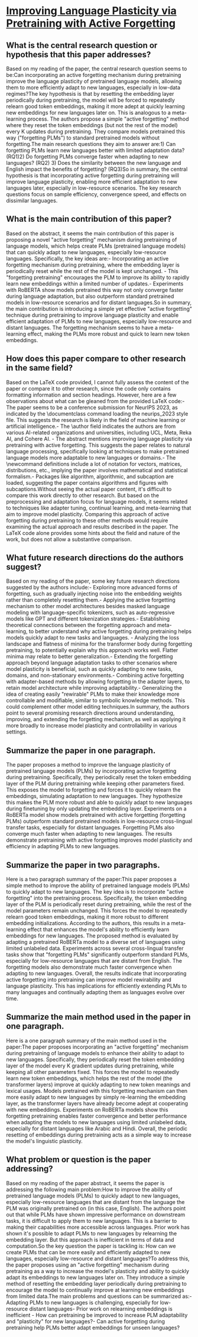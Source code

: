 # [Improving Language Plasticity via Pretraining with Active Forgetting](https://arxiv.org/abs/2307.01163)

## What is the central research question or hypothesis that this paper addresses?

Based on my reading of the paper, the central research question seems to be:Can incorporating an active forgetting mechanism during pretraining improve the language plasticity of pretrained language models, allowing them to more efficiently adapt to new languages, especially in low-data regimes?The key hypothesis is that by resetting the embedding layer periodically during pretraining, the model will be forced to repeatedly relearn good token embeddings, making it more adept at quickly learning new embeddings for new languages later on. This is analogous to a meta-learning process. The authors propose a simple "active forgetting" method where they reset the token embeddings (but not the rest of the model) every K updates during pretraining. They compare models pretrained this way ("forgetting PLMs") to standard pretrained models without forgetting.The main research questions they aim to answer are:1) Can forgetting PLMs learn new languages better with limited adaptation data? (RQ1)2) Do forgetting PLMs converge faster when adapting to new languages? (RQ2) 3) Does the similarity between the new language and English impact the benefits of forgetting? (RQ3)So in summary, the central hypothesis is that incorporating active forgetting during pretraining will improve language plasticity, enabling more efficient adaptation to new languages later, especially in low-resource scenarios. The key research questions focus on sample efficiency, convergence speed, and effects on dissimilar languages.


## What is the main contribution of this paper?

Based on the abstract, it seems the main contribution of this paper is proposing a novel "active forgetting" mechanism during pretraining of language models, which helps create PLMs (pretrained language models) that can quickly adapt to new languages, especially low-resource languages. Specifically, the key ideas are:- Incorporating an active forgetting mechanism during pretraining, where the embedding layer is periodically reset while the rest of the model is kept unchanged. - This "forgetting pretraining" encourages the PLM to improve its ability to rapidly learn new embeddings within a limited number of updates.- Experiments with RoBERTA show models pretrained this way not only converge faster during language adaptation, but also outperform standard pretrained models in low-resource scenarios and for distant languages.So in summary, the main contribution is introducing a simple yet effective "active forgetting" technique during pretraining to improve language plasticity and enable efficient adaptation of PLMs to new languages, especially low-resource and distant languages. The forgetting mechanism seems to have a meta-learning effect, making the PLMs more robust and quick to learn new token embeddings.


## How does this paper compare to other research in the same field?

Based on the LaTeX code provided, I cannot fully assess the content of the paper or compare it to other research, since the code only contains formatting information and section headings. However, here are a few observations about what can be gleaned from the provided LaTeX code:- The paper seems to be a conference submission for NeurIPS 2023, as indicated by the \documentclass command loading the neurips_2023 style file. This suggests the research is likely in the field of machine learning or artificial intelligence.- The \author field indicates the authors are from various AI-related organizations and universities, including UCL, Meta, Reka AI, and Cohere AI. - The abstract mentions improving language plasticity via pretraining with active forgetting. This suggests the paper relates to natural language processing, specifically looking at techniques to make pretrained language models more adaptable to new languages or domains.- The \newcommand definitions include a lot of notation for vectors, matrices, distributions, etc., implying the paper involves mathematical and statistical formalism.- Packages like algorithm, algorithmic, and subcaption are loaded, suggesting the paper contains algorithms and figures with subcaptions.Without seeing the actual paper content, it's difficult to compare this work directly to other research. But based on the preprocessing and adaptation focus for language models, it seems related to techniques like adapter tuning, continual learning, and meta-learning that aim to improve model plasticity. Comparing this approach of active forgetting during pretraining to these other methods would require examining the actual approach and results described in the paper. The LaTeX code alone provides some hints about the field and nature of the work, but does not allow a substantive comparison.


## What future research directions do the authors suggest?

Based on my reading of the paper, some key future research directions suggested by the authors include:- Exploring more advanced forms of forgetting, such as gradually injecting noise into the embedding weights rather than completely resetting them.- Applying the active forgetting mechanism to other model architectures besides masked language modeling with language-specific tokenizers, such as auto-regressive models like GPT and different tokenization strategies.- Establishing theoretical connections between the forgetting approach and meta-learning, to better understand why active forgetting during pretraining helps models quickly adapt to new tasks and languages. - Analyzing the loss landscape and flatness of minima for the transformer body during forgetting pretraining, to potentially explain why this approach works well. Flatter minima may relate to better generalization.- Extending the forgetting approach beyond language adaptation tasks to other scenarios where model plasticity is beneficial, such as quickly adapting to new tasks, domains, and non-stationary environments.- Combining active forgetting with adapter-based methods by allowing forgetting in the adapter layers, to retain model architecture while improving adaptability.- Generalizing the idea of creating easily "rewirable" PLMs to make their knowledge more controllable and modifiable, similar to symbolic knowledge methods. This could complement other model editing techniques.In summary, the authors point to several promising research directions around understanding, improving, and extending the forgetting mechanism, as well as applying it more broadly to increase model plasticity and controllability in various settings.


## Summarize the paper in one paragraph.

The paper proposes a method to improve the language plasticity of pretrained language models (PLMs) by incorporating active forgetting during pretraining. Specifically, they periodically reset the token embedding layer of the PLM during pretraining while keeping other parameters fixed. This exposes the model to forgetting and forces it to quickly relearn the embeddings, simulating adaptation to new languages. They hypothesize this makes the PLM more robust and able to quickly adapt to new languages during finetuning by only updating the embedding layer. Experiments on a RoBERTa model show models pretrained with active forgetting (forgetting PLMs) outperform standard pretrained models in low-resource cross-lingual transfer tasks, especially for distant languages. Forgetting PLMs also converge much faster when adapting to new languages. The results demonstrate pretraining with active forgetting improves model plasticity and efficiency in adapting PLMs to new languages.


## Summarize the paper in two paragraphs.

Here is a two paragraph summary of the paper:This paper proposes a simple method to improve the ability of pretrained language models (PLMs) to quickly adapt to new languages. The key idea is to incorporate "active forgetting" into the pretraining process. Specifically, the token embedding layer of the PLM is periodically reset during pretraining, while the rest of the model parameters remain unchanged. This forces the model to repeatedly relearn good token embeddings, making it more robust to different embedding initializations. According to the authors, this results in a meta-learning effect that enhances the model's ability to efficiently learn embeddings for new languages. The proposed method is evaluated by adapting a pretrained RoBERTa model to a diverse set of languages using limited unlabeled data. Experiments across several cross-lingual transfer tasks show that "forgetting PLMs" significantly outperform standard PLMs, especially for low-resource languages that are distant from English. The forgetting models also demonstrate much faster convergence when adapting to new languages. Overall, the results indicate that incorporating active forgetting into pretraining can improve model rewirability and language plasticity. This has implications for efficiently extending PLMs to many languages and continually adapting them as languages evolve over time.


## Summarize the main method used in the paper in one paragraph.

Here is a one paragraph summary of the main method used in the paper:The paper proposes incorporating an "active forgetting" mechanism during pretraining of language models to enhance their ability to adapt to new languages. Specifically, they periodically reset the token embedding layer of the model every K gradient updates during pretraining, while keeping all other parameters fixed. This forces the model to repeatedly learn new token embeddings, which helps the rest of the model (the transformer layers) improve at quickly adapting to new token meanings and lexical usages. Models pretrained with this forgetting mechanism can then more easily adapt to new languages by simply re-learning the embedding layer, as the transformer layers have already become adept at cooperating with new embeddings. Experiments on RoBERTa models show this forgetting pretraining enables faster convergence and better performance when adapting the models to new languages using limited unlabeled data, especially for distant languages like Arabic and Hindi. Overall, the periodic resetting of embeddings during pretraining acts as a simple way to increase the model's linguistic plasticity.


## What problem or question is the paper addressing?

Based on my reading of the paper abstract, it seems the paper is addressing the following main problem:How to improve the ability of pretrained language models (PLMs) to quickly adapt to new languages, especially low-resource languages that are distant from the language the PLM was originally pretrained on (in this case, English). The authors point out that while PLMs have shown impressive performance on downstream tasks, it is difficult to apply them to new languages. This is a barrier to making their capabilities more accessible across languages. Prior work has shown it's possible to adapt PLMs to new languages by relearning the embedding layer. But this approach is inefficient in terms of data and computation.So the key question the paper is tackling is: How can we create PLMs that can be more easily and efficiently adapted to new languages, especially low-resource and distant languages?To address this, the paper proposes using an "active forgetting" mechanism during pretraining as a way to increase the model's plasticity and ability to quickly adapt its embeddings to new languages later on. They introduce a simple method of resetting the embedding layer periodically during pretraining to encourage the model to continually improve at learning new embeddings from limited data.The main problems and questions can be summarized as:- Adapting PLMs to new languages is challenging, especially for low-resource distant languages- Prior work on relearning embeddings is inefficient - How can pretraining be improved to increase PLM adaptability and "plasticity" for new languages?- Can active forgetting during pretraining help PLMs better adapt embeddings for unseen languages?
